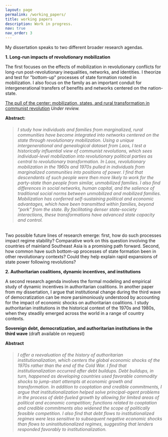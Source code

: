 ```yaml
---
layout: page
permalink: /working_papers/
title: working papers
description: Work in progress.
nav: true
nav_order: 3
---
```


My dissertation speaks to two different broader research agendas. 

**1. Long-run impacts of revolutionary mobilization**

The first focuses on the effects of mobilization in revolutionary conflicts for long-run post-revolutionary inequalities, networks, and identities. I theorize and test for "bottom-up" processes of state formation rooted in mobilization. I also focus on the family as an important conduit for intergenerational transfers of benefits and networks centered on the nation-state.  

[The pull of the center: mobilization, states, and rural transformation in communist revolution](/assets/pdf/laos_sen.pdf) _Under review._

**Abstract:**

> ###### I study how individuals and families from marginalized, rural communities have become integrated into networks centered on the state through revolutionary mobilization. Using a unique intergenerational and genealogical dataset from Laos, I test a historically influential view of communist revolutions, which sees individual-level mobilization into revolutionary political parties as central to revolutionary transformation. In Laos, revolutionary mobilization in the 1960s and 1970s pulled in individuals from marginalized communities into positions of power. I find that descendants of such people were then more likely to work for the party-state than people from similar, unmobilized families. I also find differences in social networks, human capital, and the salience of traditional social norms between unmobilized and mobilized families. Mobilization has conferred self-sustaining political and economic advantages, which have been transmitted within families, beyond “pork” from the state. By facilitating denser state-society interactions, these transformations have advanced state capacity and control.
>

Two possible future lines of research emerge: first, how do such processes impact regime stability? Comparative work on this question involving the countries of mainland Southeast Asia is a promising path forward. Second, how common have such bottom-up processes of state formation been in other revolutionary contexts? Could they help explain rapid expansions of state power following revolutions?

**2. Authoritarian coalitions, dynamic incentives, and institutions**

A second research agenda involves the formal modeling and empirical study of dynamic incentives in authoritarian coalitions. In another paper from my dissertation, I argue that institutional change during the third wave of democratization can be more parsimoniously understood by accounting for the impact of economic shocks on authoritarian coalitions. I study authoritarian institutions in the historical context of the 1970s and 1980s, when they steadily emerged across the world in a range of country contexts.

**Sovereign debt, democratization, and authoritarian institutions in the third wave** (draft available on request)

**Abstract**

> ###### I offer a reevaluation of the history of authoritarian institutionalization, which centers the global economic shocks of the 1970s rather than the end of the Cold War. I find that institutionalization occurred after debt buildups. Debt buildups, in turn, happened as developing countries used favorable commodity shocks to jump-start attempts at economic growth and transformation. In addition to cooptation and credible commitments, I argue that institutionalization helped solve principal-agent problems in the process of debt-fueled growth by allowing for limited areas of political and economic competition; functions related to cooptation and credible commitments also widened the scope of politically feasible competition. I also find that debt flows to institutionalized regimes were less sensitive to subsequent negative economic shocks than flows to uninstitutionalized regimes, suggesting that lenders responded favorably to institutionalization.
>

